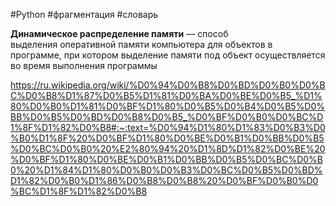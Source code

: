#Python #фрагментация #словарь

**Динамическое распределение памяти** — способ выделения оперативной памяти компьютера для объектов в программе, при котором выделение памяти под объект осуществляется во время выполнения программы

https://ru.wikipedia.org/wiki/%D0%94%D0%B8%D0%BD%D0%B0%D0%BC%D0%B8%D1%87%D0%B5%D1%81%D0%BA%D0%BE%D0%B5_%D1%80%D0%B0%D1%81%D0%BF%D1%80%D0%B5%D0%B4%D0%B5%D0%BB%D0%B5%D0%BD%D0%B8%D0%B5_%D0%BF%D0%B0%D0%BC%D1%8F%D1%82%D0%B8#:~:text=%D0%94%D1%80%D1%83%D0%B3%D0%B0%D1%8F%20%D0%BF%D1%80%D0%BE%D0%B1%D0%BB%D0%B5%D0%BC%D0%B0%20%E2%80%94%20%D1%8D%D1%82%D0%BE%20%D0%BF%D1%80%D0%BE%D0%B1%D0%BB%D0%B5%D0%BC%D0%B0%20%D1%84%D1%80%D0%B0%D0%B3%D0%BC%D0%B5%D0%BD%D1%82%D0%B0%D1%86%D0%B8%D0%B8%20%D0%BF%D0%B0%D0%BC%D1%8F%D1%82%D0%B8